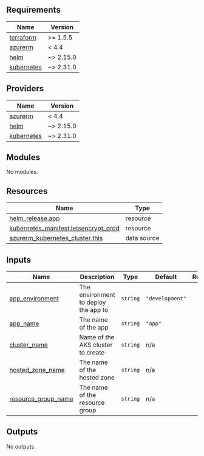 <!-- BEGIN_TF_DOCS -->
## Requirements

| Name | Version |
|------|---------|
| <a name="requirement_terraform"></a> [terraform](#requirement\_terraform) | >= 1.5.5 |
| <a name="requirement_azurerm"></a> [azurerm](#requirement\_azurerm) | < 4.4 |
| <a name="requirement_helm"></a> [helm](#requirement\_helm) | ~> 2.15.0 |
| <a name="requirement_kubernetes"></a> [kubernetes](#requirement\_kubernetes) | ~> 2.31.0 |

## Providers

| Name | Version |
|------|---------|
| <a name="provider_azurerm"></a> [azurerm](#provider\_azurerm) | < 4.4 |
| <a name="provider_helm"></a> [helm](#provider\_helm) | ~> 2.15.0 |
| <a name="provider_kubernetes"></a> [kubernetes](#provider\_kubernetes) | ~> 2.31.0 |

## Modules

No modules.

## Resources

| Name | Type |
|------|------|
| [helm_release.app](https://registry.terraform.io/providers/hashicorp/helm/latest/docs/resources/release) | resource |
| [kubernetes_manifest.letsencrypt_prod](https://registry.terraform.io/providers/hashicorp/kubernetes/latest/docs/resources/manifest) | resource |
| [azurerm_kubernetes_cluster.this](https://registry.terraform.io/providers/hashicorp/azurerm/latest/docs/data-sources/kubernetes_cluster) | data source |

## Inputs

| Name | Description | Type | Default | Required |
|------|-------------|------|---------|:--------:|
| <a name="input_app_environment"></a> [app\_environment](#input\_app\_environment) | The environment to deploy the app to | `string` | `"development"` | no |
| <a name="input_app_name"></a> [app\_name](#input\_app\_name) | The name of the app | `string` | `"app"` | no |
| <a name="input_cluster_name"></a> [cluster\_name](#input\_cluster\_name) | Name of the AKS cluster to create | `string` | n/a | yes |
| <a name="input_hosted_zone_name"></a> [hosted\_zone\_name](#input\_hosted\_zone\_name) | The name of the hosted zone | `string` | n/a | yes |
| <a name="input_resource_group_name"></a> [resource\_group\_name](#input\_resource\_group\_name) | The name of the resource group | `string` | n/a | yes |

## Outputs

No outputs.
<!-- END_TF_DOCS -->
